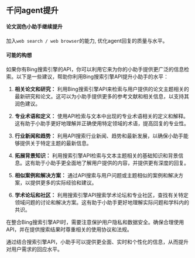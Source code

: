 ## 千问agent提升

#### 论文润色小助手继续提升

加入`web search / web browser`的能力, 优化agent回复的质量与水平。

#### 可能的构想

如果你有Bing搜索引擎的API，你可以利用它来为你的小助手提供更广泛的信息检索。以下是一些建议，帮助你利用Bing搜索引擎API提升小助手的水平：

1. **相关论文和研究：** 利用Bing搜索引擎API来检索与用户提供的论文主题相关的最新研究和论文。这可以为小助手提供更多的参考文献和相关信息，以支持其润色建议。

2. **专业术语和定义：** 使用API检索与文本中出现的专业术语相关的定义和解释。这有助于小助手更好地理解并正确使用特定领域的术语，提高回复的专业性。

3. **行业新闻和趋势：** 利用API搜索行业新闻、趋势和最新发展，以确保小助手能够提供关于特定主题的最新信息。

4. **拓展背景知识：** 利用搜索引擎API检索与文本主题相关的基础知识和背景信息。这有助于小助手更全面地了解用户提供的内容，并提供更有深度的回复。

5. **相似案例和解决方案：** 通过API搜索与用户问题或主题相似的案例和解决方案，以提供更多的实际经验和建议。

6. **学术论坛和社区：** 利用搜索引擎API搜索学术论坛和专业社区，查找有关特定领域问题的讨论和解决方案。这有助于小助手更好地理解实际问题和学科内的共识。

在整合Bing搜索引擎API时，需要注意保护用户隐私和数据安全。确保合理使用API，并在提供搜索结果时尊重相关的使用协议和法规。

通过结合搜索引擎API，小助手可以提供更全面、实时和个性化的信息，从而提升对用户需求的回应水平。
